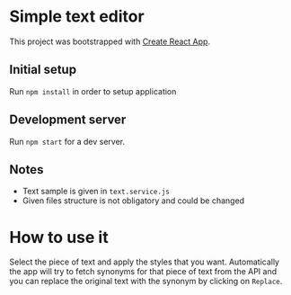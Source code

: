 # Simple text editor
This project was bootstrapped with [Create React App](https://github.com/facebookincubator/create-react-app).

## Initial setup
Run `npm install` in order to setup application

## Development server
Run `npm start` for a dev server.

## Notes
+ Text sample is given in `text.service.js`
+ Given files structure is not obligatory and could be changed

# How to use it
Select the piece of text and apply the styles that you want. Automatically the app will try to fetch synonyms for that piece of text from the API and you can replace the original text with the synonym by clicking on `Replace`.


